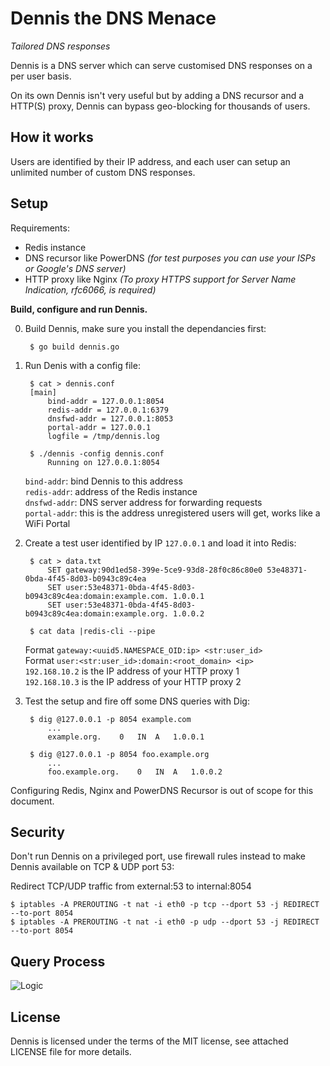 Dennis the DNS Menace
===

*Tailored DNS responses*

Dennis is a DNS server which can serve customised DNS responses on a per user basis.

On its own Dennis isn't very useful but by adding a DNS recursor and a HTTP(S) proxy, Dennis can bypass geo-blocking for thousands of users.

How it works
---

Users are identified by their IP address, and each user can setup an unlimited number of custom DNS responses.


Setup
---

Requirements:

- Redis instance
- DNS recursor like PowerDNS *(for test purposes you can use your ISPs or Google's DNS server)*
- HTTP proxy like Nginx *(To proxy HTTPS support for Server Name Indication, rfc6066, is required)*

**Build, configure and run Dennis.**

0. Build Dennis, make sure you install the dependancies first:

		$ go build dennis.go

0. Run Denis with a config file:

		$ cat > dennis.conf
		[main]
		    bind-addr = 127.0.0.1:8054
		    redis-addr = 127.0.0.1:6379
		    dnsfwd-addr = 127.0.0.1:8053
		    portal-addr = 127.0.0.1
		    logfile = /tmp/dennis.log

		$ ./dennis -config dennis.conf
			Running on 127.0.0.1:8054
	
	`bind-addr`: bind Dennis to this address  
	`redis-addr`: address of the Redis instance  
	`dnsfwd-addr`: DNS server address for forwarding requests  
	`portal-addr`: this is the address unregistered users will get, works like a WiFi Portal  

0. Create a test user identified by IP `127.0.0.1` and load it into Redis:
	
	    $ cat > data.txt
	        SET gateway:90d1ed58-399e-5ce9-93d8-28f0c86c80e0 53e48371-0bda-4f45-8d03-b0943c89c4ea
	        SET user:53e48371-0bda-4f45-8d03-b0943c89c4ea:domain:example.com. 1.0.0.1
	        SET user:53e48371-0bda-4f45-8d03-b0943c89c4ea:domain:example.org. 1.0.0.2

	    $ cat data |redis-cli --pipe
	
	Format `gateway:<uuid5.NAMESPACE_OID:ip> <str:user_id>`  
	Format `user:<str:user_id>:domain:<root_domain> <ip>`  
	`192.168.10.2` is the IP address of your HTTP proxy 1  
	`192.168.10.3` is the IP address of your HTTP proxy 2  


0. Test the setup and fire off some DNS queries with Dig:

    	$ dig @127.0.0.1 -p 8054 example.com
        	...
        	example.org.    0   IN  A   1.0.0.1

    	$ dig @127.0.0.1 -p 8054 foo.example.org
        	...
        	foo.example.org.    0   IN  A   1.0.0.2

Configuring Redis, Nginx and PowerDNS Recursor is out of scope for this document.


Security
---

Don't run Dennis on a privileged port, use firewall rules instead to make Dennis available on TCP & UDP port 53:

Redirect TCP/UDP traffic from external:53 to internal:8054 

	$ iptables -A PREROUTING -t nat -i eth0 -p tcp --dport 53 -j REDIRECT --to-port 8054
	$ iptables -A PREROUTING -t nat -i eth0 -p udp --dport 53 -j REDIRECT --to-port 8054


Query Process
---

![Logic](https://raw.github.com/namsral/dennis/master/dennis_query_process.png)

License
---

Dennis is licensed under the terms of the MIT license, see attached LICENSE file for more details.